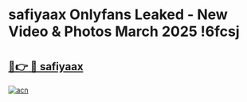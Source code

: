 # safiyaax Onlyfans Leaked - New Video & Photos March 2025 !6fcsj

# <h2><a href="https://0zs6l6.iuczelnia.edu.pl?title=safiyaax&ref=6fcsj">🔗👉 🔴 safiyaax</a></h2>

[![acn](https://github.com/user-attachments/assets/0f9c940e-d8b0-45ae-aac7-cd30a18b3e1c)](https://0zs6l6.iuczelnia.edu.pl?title=safiyaax&ref=6fcsj)

